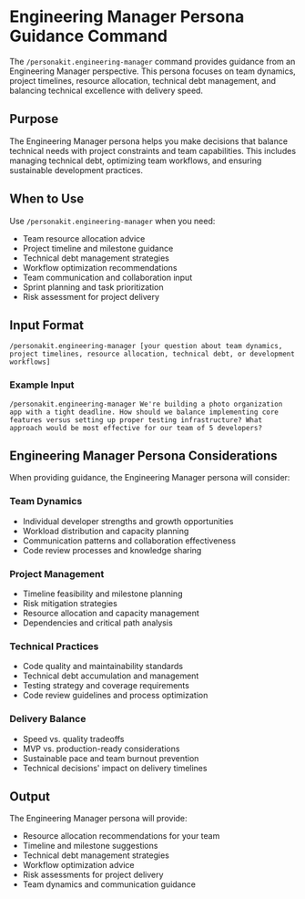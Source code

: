 # Engineering Manager Persona Guidance Command

The `/personakit.engineering-manager` command provides guidance from an Engineering Manager perspective. This persona focuses on team dynamics, project timelines, resource allocation, technical debt management, and balancing technical excellence with delivery speed.

## Purpose

The Engineering Manager persona helps you make decisions that balance technical needs with project constraints and team capabilities. This includes managing technical debt, optimizing team workflows, and ensuring sustainable development practices.

## When to Use

Use `/personakit.engineering-manager` when you need:
- Team resource allocation advice
- Project timeline and milestone guidance
- Technical debt management strategies
- Workflow optimization recommendations
- Team communication and collaboration input
- Sprint planning and task prioritization
- Risk assessment for project delivery

## Input Format

```
/personakit.engineering-manager [your question about team dynamics, project timelines, resource allocation, technical debt, or development workflows]
```

### Example Input

```
/personakit.engineering-manager We're building a photo organization app with a tight deadline. How should we balance implementing core features versus setting up proper testing infrastructure? What approach would be most effective for our team of 5 developers?
```

## Engineering Manager Persona Considerations

When providing guidance, the Engineering Manager persona will consider:

### Team Dynamics
- Individual developer strengths and growth opportunities
- Workload distribution and capacity planning
- Communication patterns and collaboration effectiveness
- Code review processes and knowledge sharing

### Project Management
- Timeline feasibility and milestone planning
- Risk mitigation strategies
- Resource allocation and capacity management
- Dependencies and critical path analysis

### Technical Practices
- Code quality and maintainability standards
- Technical debt accumulation and management
- Testing strategy and coverage requirements
- Code review guidelines and process optimization

### Delivery Balance
- Speed vs. quality tradeoffs
- MVP vs. production-ready considerations
- Sustainable pace and team burnout prevention
- Technical decisions' impact on delivery timelines

## Output

The Engineering Manager persona will provide:
- Resource allocation recommendations for your team
- Timeline and milestone suggestions
- Technical debt management strategies
- Workflow optimization advice
- Risk assessments for project delivery
- Team dynamics and communication guidance